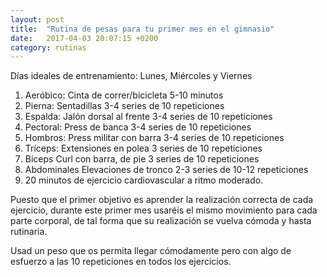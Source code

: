 ```yaml
---
layout: post
title:  "Rutina de pesas para tu primer mes en el gimnasio"
date:   2017-04-03 20:07:15 +0200
category: rutinas
---
```


Días ideales de entrenamiento: Lunes, Miércoles y Viernes

1. Aeróbico: Cinta de correr/bicicleta 5-10 minutos
2. Pierna: Sentadillas 3-4 series de 10 repeticiones
3. Espalda: Jalón dorsal al frente 3-4 series de 10 repeticiones
4. Pectoral: Press de banca 3-4 series de 10 repeticiones
5. Hombros: Press militar con barra 3-4 series de 10 repeticiones
6. Tríceps: Extensiones en polea 3 series de 10 repeticiones
7. Bíceps Curl con barra, de pie 3 series de 10 repeticiones
8. Abdominales Elevaciones de tronco 2-3 series de 10-12 repeticiones
9. 20 minutos de ejercicio cardiovascular a ritmo moderado.

Puesto que el primer objetivo es aprender la realización correcta de cada ejercicio, 
durante este primer mes usaréis el mismo movimiento para cada parte corporal, de tal 
forma que su realización se vuelva cómoda y hasta rutinaria.

Usad un peso que os permita llegar cómodamente pero con algo de esfuerzo a las 10 
repeticiones en todos los ejercicios.
